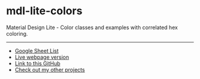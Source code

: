 # mdl-lite-colors
Material Design Lite - Color classes and examples with correlated hex coloring.
<hr>

- [Google Sheet List](https://docs.google.com/spreadsheets/d/1KorGs3pKDzNbQNJf6vd_TuDjuycnif7MwNd4kT71wt8/pubhtml)
- [Live webpage version](https://willinspire.github.io/mdl-lite-colors/)
- [Link to this GitHub](https://github.com/willinspire/mdl-lite-colors)
- [Check out my other projects](http://www.apt-get.co)
